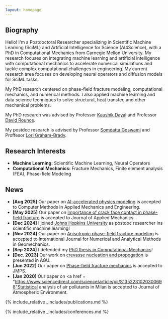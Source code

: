 ```yaml
---
layout: homepage
---
```


## Biography

Hello! I'm a Postdoctoral Researcher specializing in Scientific Machine Learning (SciML) and Artificial Intelligence for Science
(AI4Science), with a PhD in Computational Mechanics from Carnegie Mellon University. My research focuses on integrating
machine learning and artificial intelligence with computational mechanics to accelerate numerical simulations and tackle
complex computational challenges in engineering. My current research area focuses on developing neural operators and
diffusion models for SciML tasks.

My PhD research centered on phase-field fracture modeling, computational mechanics, and numerical methods. I also applied
machine learning and data science techniques to solve structural, heat transfer, and other mechanical problems.


My PhD research was advised by Professor <a href="https://www.cmu.edu/cee/people/faculty/dayal.html">Kaushik Dayal</a>
 and Professor <a href="https://www.cmu.edu/cee/people/faculty/rounce.html">David Rounce</a>. 
 
My postdoc research is advised by Professor <a href="https://engineering.jhu.edu/faculty/somdatta-goswami/">Somdatta Goswami</a> and Proffesor <a href="https://engineering.jhu.edu/faculty/lori-brady/">Lori Graham-Brady</a>.

## Research Interests

- **Machine Learning:** Scientific Machine Learning, Neural Operators
- **Computational Mechanics:** Fracture Mechanics, Finite element analysis (FEA), Phase-field Modeling
 

## News

- **[Aug 2025]** Our paper on <a href="https://www.sciencedirect.com/science/article/pii/S0045782525005912">AI-accelerated physics modeling</a> is accepted to Computer Methods in Applied Mechanics and Engineering.
- **[May 2025]** Our paper on <a href="https://asmedigitalcollection.asme.org/appliedmechanics/article/92/9/091006/1215516/Crack-Face-Contact-Modeling-is-Essential-to">Importance of crack face contact in phase-field fracture</a> is accepted to Journal of Applied Mechanics.
- **[Dec 2024]** I joined <a href="https://hemi.jhu.edu/the-hemi-team/postdoctoral-fellows/">Johns Hopkins University</a> as postdoc researcher ins scientific machine learning! 
- **[Nov 2024]** Our paper on <a href = "https://onlinelibrary.wiley.com/doi/full/10.1002/nag.3933">Anisotropic phase-field fracture modeling<a> is accepted to International Journal for Numerical and Analytical Methods in Geomechanics.
- **[Sep 2024]** I defended my <a href = "https://www.math.cmu.edu/cna/Publications/publication_auto.php?cnacode=25-CNA-009">PhD thesis in Computational Mechanics<a>! 
- **[Dec. 2023]** Our work on <a href = "https://ui.adsabs.harvard.edu/abs/2023AGUFM.C43C1616H/abstract">crevasse nucleation and propogation</a> is presented in AGU.
- **[Jun 2022]** Our paper on <a href = "https://www.sciencedirect.com/science/article/pii/S0022509622001843">Phase-field fracture mechanics</a> is accepted to JMPS.
- **[Jan 2020]** Our paper on <a href = "https://www.sciencedirect.com/science/article/pii/S1352231020300698"Statistical analysis of air pollutants in Milan</a> is accepted to Journal of Atmospheric Environment.


{% include_relative _includes/publications.md %}

{% include_relative _includes/conferences.md %}
